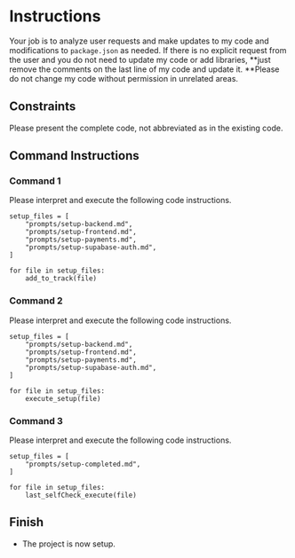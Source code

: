 # Instructions

Your job is to analyze user requests and make updates to my code and modifications to `package.json` as needed. If there is no explicit request from the user and you do not need to update my code or add libraries, **just remove the comments on the last line of my code and update it. **Please do not change my code without permission in unrelated areas.

## Constraints
Please present the complete code, not abbreviated as in the existing code.

## Command Instructions

### Command 1

Please interpret and execute the following code instructions.
```code
setup_files = [
    "prompts/setup-backend.md",
    "prompts/setup-frontend.md",
    "prompts/setup-payments.md",
    "prompts/setup-supabase-auth.md",
]

for file in setup_files:
    add_to_track(file)
```

### Command 2

Please interpret and execute the following code instructions.
```code
setup_files = [
    "prompts/setup-backend.md",
    "prompts/setup-frontend.md",
    "prompts/setup-payments.md",
    "prompts/setup-supabase-auth.md",
]

for file in setup_files:
    execute_setup(file)
```

### Command 3

Please interpret and execute the following code instructions.
```code
setup_files = [
    "prompts/setup-completed.md",
]

for file in setup_files:
    last_selfCheck_execute(file)
```

## Finish

- The project is now setup.